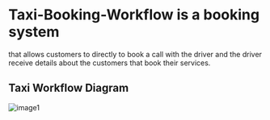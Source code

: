 # Taxi-Booking-Workflow is a booking system 
that allows customers to directly to book a call
with the driver and the driver receive details about 
the customers that book their services.

## Taxi Workflow Diagram

![image1](image1)
````
